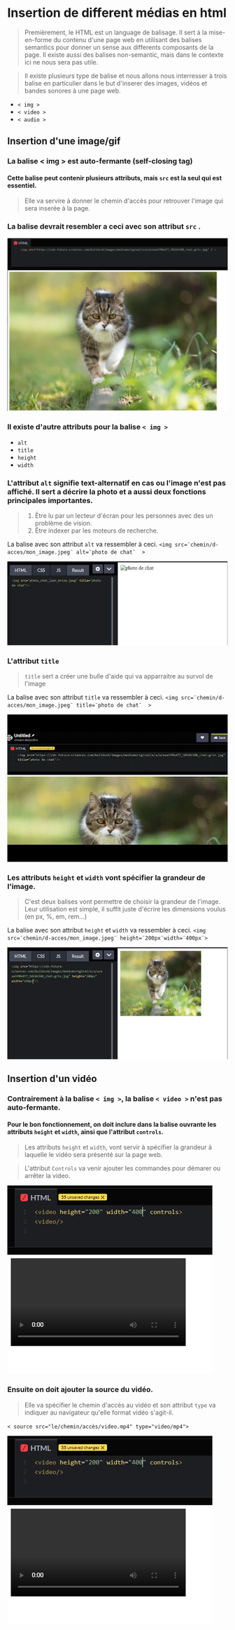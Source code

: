 # Insertion de different médias en html
>Premièrement, le HTML est un language de balisage. Il sert à la mise-en-forme du contenu d'une page web en utilisant des balises semantics pour donner un sense aux differents composants de la page. Il existe aussi des balises non-semantic, mais dans le contexte ici ne nous sera pas utile.

>Il existe plusieurs type de balise et nous allons nous interresser à trois balise en particulier dans le but d'inserer des images, vidéos et bandes sonores à une page web.
* `< img >`
* `< video >`
* `< audio >`

## Insertion d'une image/gif
### La balise < img > est auto-fermante (self-closing tag)

#### Cette balise peut contenir plusieurs attributs, mais `src` est la seul qui est essentiel.
> Elle va servire à donner le chemin d'accès pour retrouver l'image qui sera inserée à la page.
### La balise devrait resembler a ceci avec son attribut `src` .

  ![example avec attribut src](media/image_src.PNG)

### Il existe d'autre attributs pour la balise `< img >`
* `alt`
* `title`
* `height`
* `width`

### L'attribut `alt` signifie text-alternatif en cas ou l'image n'est pas affiché. Il sert a décrire la photo et a aussi deux fonctions principales importantes.
> 1. Être lu par un lecteur d'écran pour les personnes avec des un problème de vision.
> 2. Être indexer par les moteurs de recherche.

 La balise avec son attribut `alt` va ressembler à ceci.
`<img src=¨chemin/d-acces/mon_image.jpeg¨ alt=¨photo de chat¨  >`

 ![example avec attribut alt](media/lien_briser_alt2.JPG)
 
### L'attribut `title`
 >`title` sert a créer une bulle d'aide qui va apparraitre au survol de l'image

 La balise avec son attribut `title` va ressembler à ceci. `<img src=¨chemin/d-acces/mon_image.jpeg¨ title=¨photo de chat¨  >`
 
 ![example avec titre hover](media/title_attrib.gif)

### Les attributs `height` et `width` vont spécifier la grandeur de l'image.
> C'est deux balises vont permettre de choisir la grandeur de l'image. Leur utilisation est simple, il suffit juste d'écrire les dimensions voulus (en px, %, em, rem...)

La balise avec son attribut `height` et `width` va ressembler à ceci. `<img src=¨chemin/d-acces/mon_image.jpeg¨ height=¨200px¨width=¨400px¨>`

![example avec attribut height & width](media/h_w_attribut.JPG)

 
## Insertion d'un vidéo
### Contrairement à la balise `< img >`, la balise `< video >` n'est pas auto-fermante.
#### Pour le bon fonctionnement, on doit inclure dans la balise ouvrante les attributs `height` et `width`, ainsi que l'attribut `controls`.
> Les attributs `height` et `width`, vont servir à spécifier la grandeur à laquelle le vidéo sera présenté sur la page web.

> L'attribut `Controls` va venir ajouter les commandes pour démarer ou arrêter la video.

![example video avec control](media/video_controls.jpg)

### Ensuite on doit ajouter la source du vidéo.
> Elle va spécifier le chemin d'accès au vidéo et son attribut `type` va indiquer au navigateur qu'elle format vidéo s'agit-il.

`< source src="le/chemin/accès/video.mp4" type="video/mp4">`

![example video avec control](media/video_controls.jpg)

